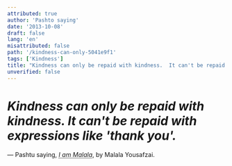 ```yaml
---
attributed: true
author: 'Pashto saying'
date: '2013-10-08'
draft: false
lang: 'en'
misattributed: false
path: '/kindness-can-only-5041e9f1'
tags: ['Kindness']
title: "Kindness can only be repaid with kindness.  It can't be repaid with expressions like 'thank you'."
unverified: false
---
```


# *Kindness can only be repaid with kindness.  It can't be repaid with expressions like 'thank you'.*
&mdash; Pashtu saying, <cite><abbr title="ISBN-13: 9780297870913">I am Malala</abbr></cite>, by Malala Yousafzai.
